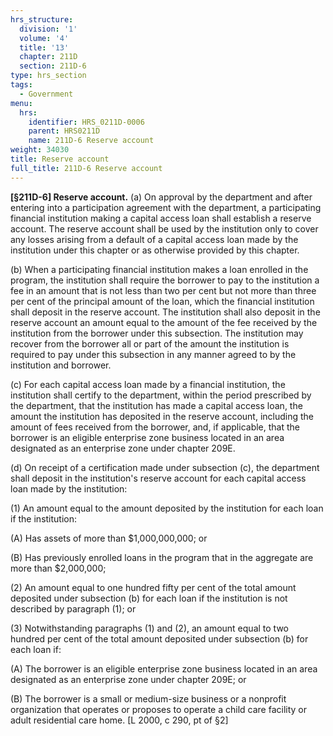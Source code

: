 ```yaml
---
hrs_structure:
  division: '1'
  volume: '4'
  title: '13'
  chapter: 211D
  section: 211D-6
type: hrs_section
tags:
  - Government
menu:
  hrs:
    identifier: HRS_0211D-0006
    parent: HRS0211D
    name: 211D-6 Reserve account
weight: 34030
title: Reserve account
full_title: 211D-6 Reserve account
---
```

**[§211D-6] Reserve account.** (a) On approval by the department and after entering into a participation agreement with the department, a participating financial institution making a capital access loan shall establish a reserve account. The reserve account shall be used by the institution only to cover any losses arising from a default of a capital access loan made by the institution under this chapter or as otherwise provided by this chapter.

(b) When a participating financial institution makes a loan enrolled in the program, the institution shall require the borrower to pay to the institution a fee in an amount that is not less than two per cent but not more than three per cent of the principal amount of the loan, which the financial institution shall deposit in the reserve account. The institution shall also deposit in the reserve account an amount equal to the amount of the fee received by the institution from the borrower under this subsection. The institution may recover from the borrower all or part of the amount the institution is required to pay under this subsection in any manner agreed to by the institution and borrower.

(c) For each capital access loan made by a financial institution, the institution shall certify to the department, within the period prescribed by the department, that the institution has made a capital access loan, the amount the institution has deposited in the reserve account, including the amount of fees received from the borrower, and, if applicable, that the borrower is an eligible enterprise zone business located in an area designated as an enterprise zone under chapter 209E.

(d) On receipt of a certification made under subsection (c), the department shall deposit in the institution's reserve account for each capital access loan made by the institution:

(1) An amount equal to the amount deposited by the institution for each loan if the institution:

(A) Has assets of more than $1,000,000,000; or

(B) Has previously enrolled loans in the program that in the aggregate are more than $2,000,000;

(2) An amount equal to one hundred fifty per cent of the total amount deposited under subsection (b) for each loan if the institution is not described by paragraph (1); or

(3) Notwithstanding paragraphs (1) and (2), an amount equal to two hundred per cent of the total amount deposited under subsection (b) for each loan if:

(A) The borrower is an eligible enterprise zone business located in an area designated as an enterprise zone under chapter 209E; or

(B) The borrower is a small or medium-size business or a nonprofit organization that operates or proposes to operate a child care facility or adult residential care home. [L 2000, c 290, pt of §2]